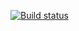 [![Build status](https://ci.appveyor.com/api/projects/status/dfkrjwx0fqm88htd?svg=true)](https://ci.appveyor.com/project/yourkeksuk/hwjavaauto2-1)